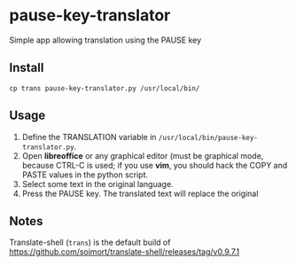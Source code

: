# pause-key-translator

Simple app allowing translation using the PAUSE key

## Install
```
cp trans pause-key-translator.py /usr/local/bin/
```

## Usage

1. Define the TRANSLATION variable in `/usr/local/bin/pause-key-translator.py`.
2. Open **libreoffice** or any graphical editor (must be graphical mode, because CTRL-C is used; if you use **vim**, you should hack the COPY and PASTE values in the python script.
3. Select some text in the original language.
4. Press the PAUSE key. The translated text will replace the original

## Notes

Translate-shell (`trans`) is the default build of https://github.com/soimort/translate-shell/releases/tag/v0.9.7.1
